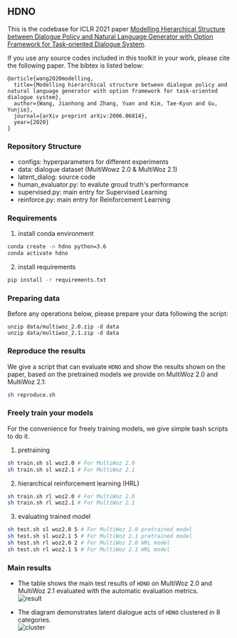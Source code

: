 
## HDNO

This is the codebase for ICLR 2021 paper [Modelling Hierarchical Structure between Dialogue Policy and Natural Language Generator with Option Framework for Task-oriented Dialogue System](https://arxiv.org/abs/2006.06814).

If you use any source codes included in this toolkit in your work, please cite the following paper. The bibtex is listed below:     
```
@article{wang2020modelling,
  title={Modelling hierarchical structure between dialogue policy and natural language generator with option framework for task-oriented dialogue system},
  author={Wang, Jianhong and Zhang, Yuan and Kim, Tae-Kyun and Gu, Yunjie},
  journal={arXiv preprint arXiv:2006.06814},
  year={2020}
}
```

### Repository Structure
* configs: hyperparameters for different experiments
* data: dialogue dataset (MultiWowz 2.0 & MultiWoz 2.1)
* latent_dialog: source code
* human_evaluator.py: to evalute groud truth's performance
* supervised.py: main entry for Supervised Learning
* reinforce.py: main entry for Reinforcement Learning


### Requirements

1. install conda environment                                        
```bash
conda create -n hdno python=3.6
conda activate hdno
```

2.  install requirements
```bash
pip install -r requirements.txt     
```

### Preparing data
Before any operations below, please prepare your data following the script:
```
unzip data/multiwoz_2.0.zip -d data
unzip data/multiwoz_2.1.zip -d data
```

### Reproduce the results

We give a script that can evaluate `HDNO` and show the results shown on the paper, based on the pretrained models we provide on MultiWoz 2.0 and MultiWoz 2.1:           
```bash
sh reproduce.sh
```

### Freely train your models
For the convenience for freely training models, we give simple bash scripts to do it.

1. pretraining
```bash
sh train.sh sl woz2.0 # For MultiWoz 2.0
sh train.sh sl woz2.1 # For MultiWoz 2.1
```

2. hierarchical reinforcement learning (HRL)
```bash
sh train.sh rl woz2.0 # For MultiWoz 2.0
sh train.sh rl woz2.1 # For MultiWoz 2.1
```

3. evaluating trained model
```bash
sh test.sh sl woz2.0 5 # For MultiWoz 2.0 pretrained model
sh test.sh sl woz2.1 5 # For MultiWoz 2.1 pretrained model
sh test.sh rl woz2.0 2 # For MultiWoz 2.0 HRL model 
sh test.sh rl woz2.1 5 # For MultiWoz 2.1 HRL model
```

### Main results

* The table shows the main test results of `HDNO` on MultiWoz 2.0 and MultiWoz 2.1 evaluated with the automatic evaluation metrics.       
![result](https://github.com/mikezhang95/HDNO/blob/master/visualize/result.png)

* The diagram demonstrates latent dialogue acts of `HDNO` clustered in 8 categories.    
![cluster](https://github.com/mikezhang95/HDNO/blob/master/visualize/cluster.png)







